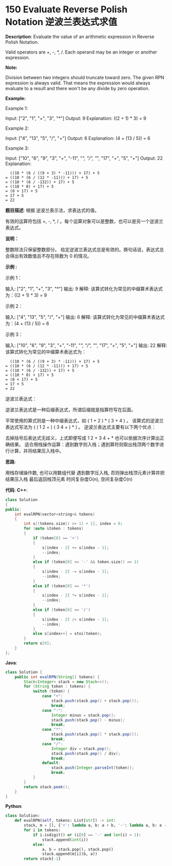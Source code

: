 # 150 Evaluate Reverse Polish Notation 逆波兰表达式求值

__Description__:
Evaluate the value of an arithmetic expression in Reverse Polish Notation.

Valid operators are +, -, *, /. Each operand may be an integer or another expression.

__Note:__

Division between two integers should truncate toward zero.
The given RPN expression is always valid. That means the expression would always evaluate to a result and there won't be any divide by zero operation.

__Example:__

Example 1:

Input: ["2", "1", "+", "3", "*"]
Output: 9
Explanation: ((2 + 1) * 3) = 9

Example 2:

Input: ["4", "13", "5", "/", "+"]
Output: 6
Explanation: (4 + (13 / 5)) = 6

Example 3:

Input: ["10", "6", "9", "3", "+", "-11", "*", "/", "*", "17", "+", "5", "+"]
Output: 22
Explanation:

```text
  ((10 * (6 / ((9 + 3) * -11))) + 17) + 5
= ((10 * (6 / (12 * -11))) + 17) + 5
= ((10 * (6 / -132)) + 17) + 5
= ((10 * 0) + 17) + 5
= (0 + 17) + 5
= 17 + 5
= 22
```

__题目描述__:
根据 逆波兰表示法，求表达式的值。

有效的运算符包括 +, -, *, / 。每个运算对象可以是整数，也可以是另一个逆波兰表达式。

__说明：__

整数除法只保留整数部分。
给定逆波兰表达式总是有效的。换句话说，表达式总会得出有效数值且不存在除数为 0 的情况。

__示例 :__

示例 1：

输入: ["2", "1", "+", "3", "*"]
输出: 9
解释: 该算式转化为常见的中缀算术表达式为：((2 + 1) * 3) = 9

示例 2：

输入: ["4", "13", "5", "/", "+"]
输出: 6
解释: 该算式转化为常见的中缀算术表达式为：(4 + (13 / 5)) = 6

示例 3：

输入: ["10", "6", "9", "3", "+", "-11", "*", "/", "*", "17", "+", "5", "+"]
输出: 22
解释:
该算式转化为常见的中缀算术表达式为：

```text
  ((10 * (6 / ((9 + 3) * -11))) + 17) + 5
= ((10 * (6 / (12 * -11))) + 17) + 5
= ((10 * (6 / -132)) + 17) + 5
= ((10 * 0) + 17) + 5
= (0 + 17) + 5
= 17 + 5
= 22
```

逆波兰表达式：

逆波兰表达式是一种后缀表达式，所谓后缀就是指算符写在后面。

平常使用的算式则是一种中缀表达式，如 ( 1 + 2 ) \* ( 3 + 4 ) 。
该算式的逆波兰表达式写法为 ( ( 1 2 + ) ( 3 4 + ) \* ) 。
逆波兰表达式主要有以下两个优点：

去掉括号后表达式无歧义，上式即便写成 1 2 + 3 4 + \* 也可以依据次序计算出正确结果。
适合用栈操作运算：遇到数字则入栈；遇到算符则取出栈顶两个数字进行计算，并将结果压入栈中。

__思路__:

用栈存储操作数, 也可以用数组代替
遇到数字压入栈, 否则弹出栈顶元素计算并把结果压入栈
最后返回栈顶元素
时间复杂度O(n), 空间复杂度O(n)

__代码__:
__C++__:

```C++
class Solution 
{
public:
    int evalRPN(vector<string>& tokens) 
    {
        int s[(tokens.size() >> 1) + 1], index = 0;
        for (auto &token : tokens) 
        {
            if (token[0] == '+') 
            {
                s[index - 2] += s[index - 1];
                --index;
            }
            else if (token[0] == '-' && token.size() == 1)
            {
                s[index - 2] -= s[index - 1];
                --index;
            }
            else if (token[0] == '*')
            {
                s[index - 2] *= s[index - 1];
                --index;
            }
            else if (token[0] == '/') 
            {
                s[index - 2] /= s[index - 1];
                --index;
            }
            else s[index++] = stoi(token);
        }
        return s[0];
    }
};
```

__Java__:

```Java
class Solution {
    public int evalRPN(String[] tokens) {
        Stack<Integer> stack = new Stack<>();
        for (String token : tokens) {
            switch (token) {
                case "+":
                    stack.push(stack.pop() + stack.pop());
                    break;
                case "-":
                    Integer minus = stack.pop();
                    stack.push(stack.pop() - minus);
                    break;
                case "*":
                    stack.push(stack.pop() * stack.pop());
                    break;
                case "/":
                    Integer div = stack.pop();
                    stack.push(stack.pop() / div);
                    break;
                default:
                    stack.push(Integer.parseInt(token));
                    break;
            }
        }
        return stack.peek();
    }
}
```

__Python__:

```Python
class Solution:
    def evalRPN(self, tokens: List[str]) -> int:
        stack, m = [], {'+': lambda a, b: a + b, '-': lambda a, b: a - b, '*': lambda a, b: a * b, '/': lambda a, b: int(a / b)}
        for i in tokens:
            if i.isdigit() or (i[0] == '-' and len(i) > 1):
                stack.append(int(i))
            else:
                a, b = stack.pop(), stack.pop()
                stack.append(m[i](b, a))
        return stack[-1]
```
